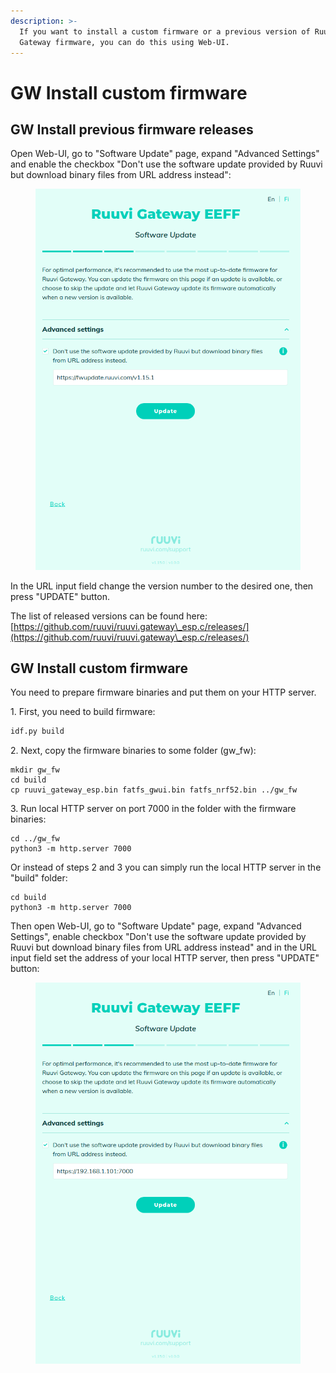 ```yaml
---
description: >-
  If you want to install a custom firmware or a previous version of Ruuvi
  Gateway firmware, you can do this using Web-UI.
---
```


# GW Install custom firmware

## GW  Install previous firmware releases

Open Web-UI, go to "Software Update" page, expand "Advanced Settings" and enable the checkbox "Don't use the software update provided by Ruuvi but download binary files from URL address instead":

<figure><img src="../.gitbook/assets/Screenshot from 2023-12-13 09-36-05.png" alt=""><figcaption></figcaption></figure>

In the URL input field change the version number to the desired one, then press "UPDATE" button.

The list of released versions can be found here: [https://github.com/ruuvi/ruuvi.gateway\_esp.c/releases/](https://github.com/ruuvi/ruuvi.gateway\_esp.c/releases/)

## GW Install custom firmware

You need to prepare firmware binaries and put them on your HTTP server.

1\. First, you need to build firmware:

```bash
idf.py build
```

2\. Next, copy the firmware binaries to some folder (gw\_fw):

```
mkdir gw_fw
cd build
cp ruuvi_gateway_esp.bin fatfs_gwui.bin fatfs_nrf52.bin ../gw_fw
```

3\. Run local HTTP server on port 7000 in the folder with the firmware binaries:

```
cd ../gw_fw
python3 -m http.server 7000
```

Or instead of steps 2 and 3 you can simply run the local HTTP server in the "build" folder:

```
cd build
python3 -m http.server 7000
```

Then open Web-UI, go to "Software Update" page, expand "Advanced Settings", enable checkbox "Don't use the software update provided by Ruuvi but download binary files from URL address instead" and in the URL input field set the address of your local HTTP server, then press "UPDATE" button:

<figure><img src="../.gitbook/assets/Screenshot from 2023-12-13 09-39-08.png" alt=""><figcaption></figcaption></figure>

